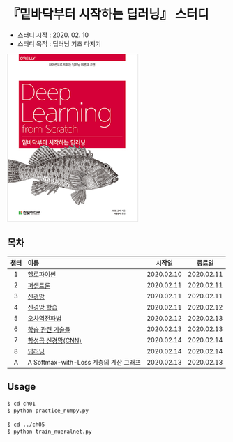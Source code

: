# 『밑바닥부터 시작하는 딥러닝』 스터디
- 스터디 시작 : 2020. 02. 10
- 스터디 목적 : 딥러닝 기초 다지기

<img src="/dataset/book.jpg" width="300px" alt="book"></img><br/>


## 목차
|챕터|이름|시작일|종료일|
|:---:|:---|:---:|:---:|
|1|[헬로파이썬](https://github.com/HYEZ/deep-learning-from-scratch/tree/master/ch1)|2020.02.10|2020.02.11|
|2|[퍼셉트론](https://github.com/HYEZ/deep-learning-from-scratch/tree/master/ch2)|2020.02.11|2020.02.11|
|3|[신경망](https://github.com/HYEZ/deep-learning-from-scratch/tree/master/ch3)|2020.02.11|2020.02.11|
|4|[신경망 학습](https://github.com/HYEZ/deep-learning-from-scratch/tree/master/ch4)|2020.02.11|2020.02.12|
|5|[오차역전파법](https://github.com/HYEZ/deep-learning-from-scratch/tree/master/ch5)|2020.02.12|2020.02.13|
|6|[학습 관련 기술들](https://github.com/HYEZ/deep-learning-from-scratch/tree/master/ch6)|2020.02.13|2020.02.13|
|7|[합성곱 신경망(CNN)](https://github.com/HYEZ/deep-learning-from-scratch/tree/master/ch7)|2020.02.14|2020.02.14|
|8|[딥러닝](https://github.com/HYEZ/deep-learning-from-scratch/tree/master/ch8)|2020.02.14|2020.02.14|
|A|A Softmax-with-Loss 계층의 계산 그래프|2020.02.13|2020.02.13|

## Usage
```
$ cd ch01
$ python practice_numpy.py

$ cd ../ch05
$ python train_nueralnet.py
```
